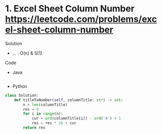 # 1. Excel Sheet Column Number https://leetcode.com/problems/excel-sheet-column-number

Solution

- ... : O(n) & S(1)

Code

- Java

```java

```

- Python

```python
class Solution:
    def titleToNumber(self, columnTitle: str) -> int:
        n = len(columnTitle)
        res = 0
        for i in range(n):
            cur = ord(columnTitle[i]) - ord('A') + 1
            res = res * 26 + cur
        return res
```